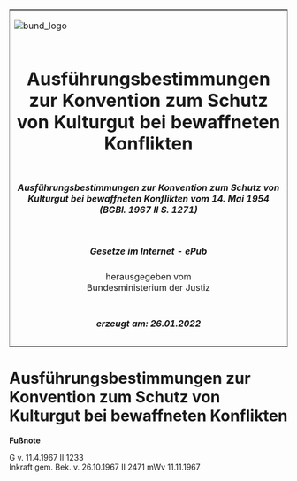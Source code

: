 <span id="DECKBLATT.html"></span>

<table border="0" frame="border" width="100%">

<tr valign="top">

<td align="left">

![bund\_logo](BfJ_2021_Web_de_de.gif)

</td>

<td align="right">

 

</td>

</tr>

<tr align="center" valign="middle">

<td colspan="2">

# Ausführungsbestimmungen zur Konvention zum Schutz von Kulturgut bei bewaffneten Konflikten

</td>

</tr>

<tr align="center" valign="middle">

<td colspan="2">

##### Ausführungsbestimmungen zur Konvention zum Schutz von Kulturgut bei bewaffneten Konflikten vom 14. Mai 1954 (BGBl. 1967 II S. 1271)

</td>

</tr>

<tr align="center" valign="middle">

<td colspan="2">

  
  

##### Gesetze im Internet - ePub  
  
herausgegeben vom  
Bundesministerium der Justiz

</td>

</tr>

<tr align="center" valign="bottom">

<td colspan="2">

  
  

##### erzeugt am: 26.01.2022

</td>

</tr>

</table>

<span id="BJNR212710967.html"></span>

# Ausführungsbestimmungen zur Konvention zum Schutz von Kulturgut bei bewaffneten Konflikten

<div>

  
**Fußnote**

<div class="jnhtml">

<div>

<div class="jurAbsatz">

G v. 11.4.1967 II 1233  
Inkraft gem. Bek. v. 26.10.1967 II 2471 mWv 11.11.1967

</div>

</div>

</div>

</div>
